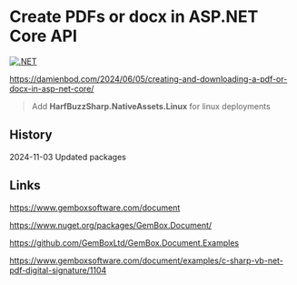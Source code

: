 # Create PDFs or docx in ASP.NET Core API

[![.NET](https://github.com/damienbod/AspNetCoreCreatePdf/actions/workflows/dotnet.yml/badge.svg)](https://github.com/damienbod/AspNetCoreCreatePdf/actions/workflows/dotnet.yml)

https://damienbod.com/2024/06/05/creating-and-downloading-a-pdf-or-docx-in-asp-net-core/

> Add **HarfBuzzSharp.NativeAssets.Linux** for linux deployments

## History

2024-11-03 Updated packages

## Links

https://www.gemboxsoftware.com/document

https://www.nuget.org/packages/GemBox.Document/

https://github.com/GemBoxLtd/GemBox.Document.Examples

https://www.gemboxsoftware.com/document/examples/c-sharp-vb-net-pdf-digital-signature/1104
